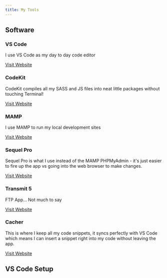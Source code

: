 ```yaml
---
title: My Tools
---
```

## Software

### VS Code
I use VS Code as my day to day code editor

[Visit Website](https://code.visualstudio.com)

### CodeKit
CodeKit compiles all my SASS and JS files into neat little packages without touching Terminal!

[Visit Website](https://codekitapp.com)

### MAMP
I use MAMP to run my local development sites

[Visit Website](https://www.mamp.info/en/)

### Sequel Pro
Sequel Pro is what I use instead of the MAMP PHPMyAdmin - it's just easier to fire up the app vs going into the web browser to make changes.

[Visit Website](https://www.sequelpro.com)

### Transmit 5
FTP App... Not much to say

[Visit Website](https://www.panic.com/transmit/)

### Cacher
This is where I keep all my code snippets, it syncs perfectly with VS Code which means I can insert a snippet right into my code without leaving the app.

[Visit Website](https://cacher.io)

## VS Code Setup

